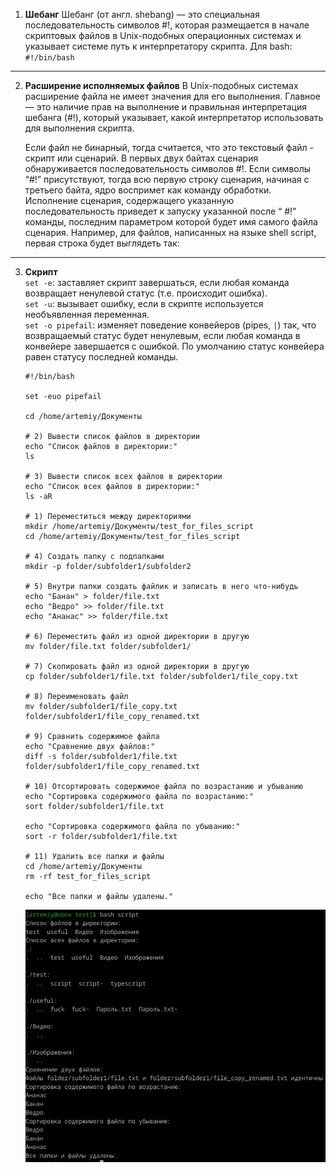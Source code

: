 1. **Шебанг**
    Шебанг (от англ. shebang) — это специальная последовательность символов #!, которая размещается в начале скриптовых файлов в Unix-подобных операционных системах и указывает системе путь к интерпретатору скрипта. Для bash: `#!/bin/bash `

---

2. **Расширение исполняемых файлов**
    В Unix-подобных системах расширение файла не имеет значения для его выполнения. Главное — это наличие прав на выполнение и правильная интерпретация шебанга (#!), который указывает, какой интерпретатор использовать для выполнения скрипта.  

    Если файл не бинарный, тогда считается, что это текстовый файл - скрипт или сценарий. В первых двух байтах сценария обнаруживается последовательность символов #!. Если символы “#!” присутствуют, тогда всю первую строку сценария, начиная с третьего байта, ядро воспримет как команду обработки. Исполнение сценария, содержащего указанную последовательность приведет к запуску указанной после “ #!” команды, последним параметром которой будет имя самого файла сценария. Например, для файлов, написанных на языке shell script, первая строка будет выглядеть так:

---

3. **Скрипт**  
    `set -e`: заставляет скрипт завершаться, если любая команда возвращает ненулевой статус (т.е. происходит ошибка).  
    `set -u`: вызывает ошибку, если в скрипте используется необъявленная переменная.  
    `set -o pipefail`: изменяет поведение конвейеров (pipes, `|`) так, что возвращаемый статус будет ненулевым, если любая команда в конвейере завершается с ошибкой. По умолчанию статус конвейера равен статусу последней команды. 

    ```
    #!/bin/bash
    
    set -euo pipefail

    cd /home/artemiy/Документы

    # 2) Вывести список файлов в директории
    echo "Список файлов в директории:"
    ls

    # 3) Вывести список всех файлов в директории
    echo "Список всех файлов в директории:"
    ls -aR

    # 1) Переместиться между директориями
    mkdir /home/artemiy/Документы/test_for_files_script
    cd /home/artemiy/Документы/test_for_files_script

    # 4) Создать папку с подпапками
    mkdir -p folder/subfolder1/subfolder2

    # 5) Внутри папки создать файлик и записать в него что-нибудь
    echo "Банан" > folder/file.txt
    echo "Ведро" >> folder/file.txt
    echo "Ананас" >> folder/file.txt

    # 6) Переместить файл из одной директории в другую
    mv folder/file.txt folder/subfolder1/

    # 7) Скопировать файл из одной директории в другую
    cp folder/subfolder1/file.txt folder/subfolder1/file_copy.txt

    # 8) Переименовать файл
    mv folder/subfolder1/file_copy.txt folder/subfolder1/file_copy_renamed.txt

    # 9) Сравнить содержимое файла
    echo "Сравнение двух файлов:"
    diff -s folder/subfolder1/file.txt folder/subfolder1/file_copy_renamed.txt

    # 10) Отсортировать содержимое файла по возрастанию и убыванию
    echo "Сортировка содержимого файла по возрастанию:"
    sort folder/subfolder1/file.txt

    echo "Сортировка содержимого файла по убыванию:"
    sort -r folder/subfolder1/file.txt

    # 11) Удалить все папки и файлы
    cd /home/artemiy/Документы
    rm -rf test_for_files_script

    echo "Все папки и файлы удалены."
    ```

    ![Вывод](image.png)